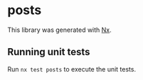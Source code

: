 # posts

This library was generated with [Nx](https://nx.dev).

## Running unit tests

Run `nx test posts` to execute the unit tests.
